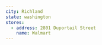 ```yaml
---
city: Richland
state: washington
stores:
  - address: 2801 Duportail Street
    name: Walmart
---
```

